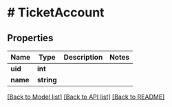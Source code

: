 # # TicketAccount

## Properties

Name | Type | Description | Notes
------------ | ------------- | ------------- | -------------
**uid** | **int** |  |
**name** | **string** |  |

[[Back to Model list]](../../README.md#models) [[Back to API list]](../../README.md#endpoints) [[Back to README]](../../README.md)
